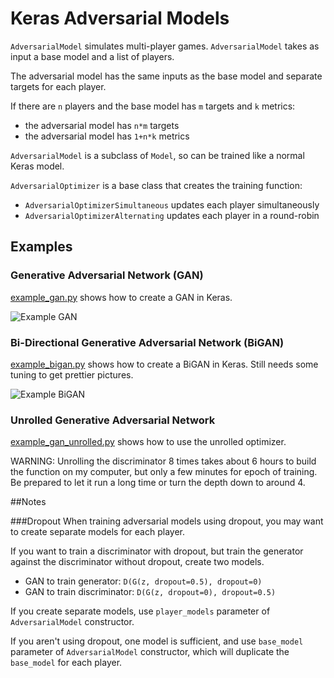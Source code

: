 # Keras Adversarial Models

`AdversarialModel` simulates multi-player games. `AdversarialModel` takes as input a base model and a list of players.

The adversarial model has the same inputs as the base model and separate targets for each player.

If there are `n` players and the base model has `m` targets and `k` metrics:
* the adversarial model has `n*m` targets
* the adversarial model has `1+n*k` metrics

`AdversarialModel` is a subclass of `Model`, so can be trained like a normal Keras model.

`AdversarialOptimizer` is a base class that creates the training function:
* `AdversarialOptimizerSimultaneous` updates each player simultaneously
* `AdversarialOptimizerAlternating` updates each player in a round-robin

## Examples

### Generative Adversarial Network (GAN)

[example_gan.py](https://github.com/bstriner/keras_adversarial/blob/master/examples/example_gan.py) shows how to
create a GAN in Keras.

![Example GAN](https://github.com/bstriner/keras_adversarial/raw/master/doc/images/gan-epoch-099.png)

### Bi-Directional Generative Adversarial Network (BiGAN)

[example_bigan.py](https://github.com/bstriner/keras_adversarial/blob/master/examples/example_bigan.py) shows how to
 create a BiGAN in Keras. Still needs some tuning to get prettier pictures.
  
![Example BiGAN](https://github.com/bstriner/keras_adversarial/raw/master/doc/images/bigan.png)

### Unrolled Generative Adversarial Network

[example_gan_unrolled.py](https://github.com/bstriner/keras_adversarial/blob/master/examples/example_gan_unrolled.py)
shows how to use the unrolled optimizer.

WARNING: Unrolling the discriminator 8 times takes about 6 hours to build the function on my computer,
but only a few minutes for epoch of training. Be prepared to let it run a long time or turn the depth down to around 4.

##Notes

###Dropout
When training adversarial models using dropout, you may want to create separate models for each player. 

If you want to train a discriminator with dropout, but train the generator against the discriminator without dropout, 
create two models.
* GAN to train generator: `D(G(z, dropout=0.5), dropout=0)`
* GAN to train discriminator: `D(G(z, dropout=0), dropout=0.5)`

If you create separate models, use `player_models` parameter of `AdversarialModel` constructor.

If you aren't using dropout, one model is sufficient, and use `base_model` parameter of `AdversarialModel` constructor,
 which will duplicate the `base_model` for each player.
